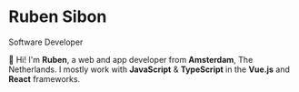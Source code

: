 # Ruben Sibon

<div class="mt-2 mb-4 text-2xl font-semibold sm:mb-6">
  Software Developer
</div>

👋 Hi! I'm <strong>Ruben</strong>, a web and app developer from <strong>Amsterdam</strong>, The Netherlands. I mostly work with <strong class="text-[#f7df1e]">JavaScript</strong> &amp; <strong class="text-[#007acc]">TypeScript</strong> in the <strong class="text-[#41b883]">Vue.js</strong> and <strong class="text-[#61dbfb]">React</strong> frameworks.
